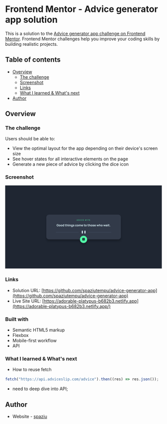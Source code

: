# Frontend Mentor - Advice generator app solution

This is a solution to the [Advice generator app challenge on Frontend Mentor](https://www.frontendmentor.io/challenges/advice-generator-app-QdUG-13db). Frontend Mentor challenges help you improve your coding skills by building realistic projects.

## Table of contents

- [Overview](#overview)
  - [The challenge](#the-challenge)
  - [Screenshot](#screenshot)
  - [Links](#links)
  - [What I learned & What's next](#what-i-learned)
- [Author](#author)

## Overview

### The challenge

Users should be able to:

- View the optimal layout for the app depending on their device's screen size
- See hover states for all interactive elements on the page
- Generate a new piece of advice by clicking the dice icon

### Screenshot

![](./screenshot.jpg)

### Links

- Solution URL: [https://github.com/spaziutempu/advice-generator-app](https://github.com/spaziutempu/advice-generator-app)
- Live Site URL: [https://adorable-platypus-b682b3.netlify.app](https://adorable-platypus-b682b3.netlify.app/)

### Built with

- Semantic HTML5 markup
- Flexbox
- Mobile-first workflow
- API

### What I learned & What's next

- How to reuse fetch

```js
fetch("https://api.adviceslip.com/advice").then((res) => res.json());
```

- need to deep dive into API;

## Author

- Website - [spaziu](https://github.com/spaziutempu)
